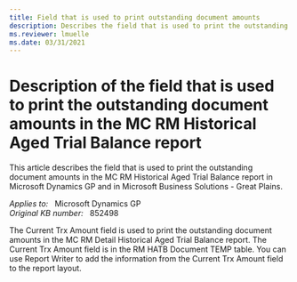 ```yaml
---
title: Field that is used to print outstanding document amounts
description: Describes the field that is used to print the outstanding document amounts in the MC RM Detail Historical Aged Trial Balance report in Microsoft Dynamics GP.
ms.reviewer: lmuelle
ms.date: 03/31/2021
---
```

# Description of the field that is used to print the outstanding document amounts in the MC RM Historical Aged Trial Balance report

This article describes the field that is used to print the outstanding document amounts in the MC RM Historical Aged Trial Balance report in Microsoft Dynamics GP and in Microsoft Business Solutions - Great Plains.

_Applies to:_ &nbsp; Microsoft Dynamics GP  
_Original KB number:_ &nbsp; 852498

The Current Trx Amount field is used to print the outstanding document amounts in the MC RM Detail Historical Aged Trial Balance report. The Current Trx Amount field is in the RM HATB Document TEMP table. You can use Report Writer to add the information from the Current Trx Amount field to the report layout.
